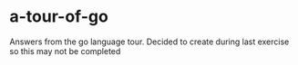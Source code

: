 # a-tour-of-go
Answers from the go language tour. Decided to create during last exercise so this may not be completed
